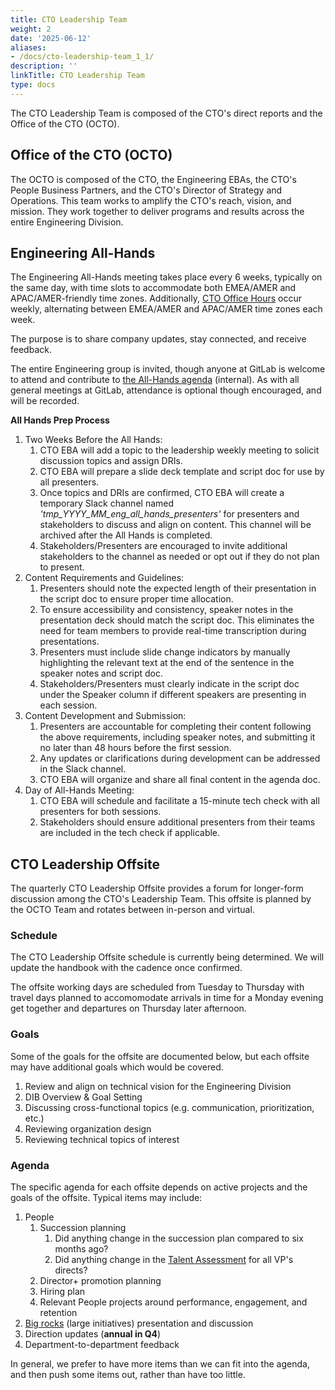 ```yaml
---
title: CTO Leadership Team
weight: 2
date: '2025-06-12'
aliases:
- /docs/cto-leadership-team_1_1/
description: ''
linkTitle: CTO Leadership Team
type: docs
---
```


The CTO Leadership Team is composed of the CTO's direct reports and the Office of the CTO (OCTO).

## Office of the CTO (OCTO)

The OCTO is composed of the CTO, the Engineering EBAs, the CTO's People Business Partners, and the CTO's Director of Strategy and Operations. This team works to amplify the CTO's reach, vision, and mission. They work together to deliver programs and results across the entire Engineering Division.

## Engineering All-Hands

The Engineering All-Hands meeting takes place every 6 weeks, typically on the same day, with time slots to accommodate both EMEA/AMER and APAC/AMER-friendly time zones. Additionally, [CTO Office Hours](/handbook/engineering/engineering-comms/) occur weekly, alternating between EMEA/AMER and APAC/AMER time zones each week.

The purpose is to share company updates, stay connected, and receive feedback.

The entire Engineering group is invited, though anyone at GitLab is welcome to attend and contribute to [the All-Hands agenda](https://drive.google.com/drive/search?q=engineering%20all%20hands%20agenda) (internal). As with all general meetings at GitLab, attendance is optional though encouraged, and will be recorded.

**All Hands Prep Process**

1. Two Weeks Before the All Hands:
     1. CTO EBA will add a topic to the leadership weekly meeting to solicit discussion topics and assign DRIs.
     2. CTO EBA will prepare a slide deck template and script doc for use by all presenters.
     3. Once topics and DRIs are confirmed, CTO EBA will create a temporary Slack channel named _'tmp_YYYY_MM_eng_all_hands_presenters'_ for presenters and stakeholders to discuss and align on content. This channel will be archived after the All Hands is completed.
     4. Stakeholders/Presenters are encouraged to invite additional stakeholders to the channel as needed or opt out if they do not plan to present.
2. Content Requirements and Guidelines:
     1. Presenters should note the expected length of their presentation in the script doc to ensure proper time allocation.
     2. To ensure accessibility and consistency, speaker notes in the presentation deck should match the script doc. This eliminates the need for team members to provide real-time transcription during presentations.
     3. Presenters must include slide change indicators by manually highlighting the relevant text at the end of the sentence in the speaker notes and script doc.
     4. Stakeholders/Presenters must clearly indicate in the script doc under the Speaker column if different speakers are presenting in each session.
3. Content Development and Submission:
     1. Presenters are accountable for completing their content following the above requirements, including speaker notes, and submitting it no later than 48 hours before the first session.
     2. Any updates or clarifications during development can be addressed in the Slack channel.
     3. CTO EBA will organize and share all final content in the agenda doc.
4. Day of All-Hands Meeting:
     1. CTO EBA will schedule and facilitate a 15-minute tech check with all presenters for both sessions.
     2. Stakeholders should ensure additional presenters from their teams are included in the tech check if applicable.

## CTO Leadership Offsite

The quarterly CTO Leadership Offsite provides a forum for longer-form discussion among the CTO's Leadership Team. This offsite is planned by the OCTO Team and rotates between in-person and virtual.

### Schedule

The CTO Leadership Offsite schedule is currently being determined. We will update the handbook with the cadence once confirmed.

The offsite working days are scheduled from Tuesday to Thursday with travel days planned to accomomodate arrivals in time for a Monday evening get together and departures on Thursday later afternoon.

### Goals

Some of the goals for the offsite are documented below, but each offsite may have additional goals which would be covered.

1. Review and align on technical vision for the Engineering Division
1. DIB Overview & Goal Setting
1. Discussing cross-functional topics (e.g. communication, prioritization, etc.)
1. Reviewing organization design
1. Reviewing technical topics of interest

### Agenda

The specific agenda for each offsite depends on active projects and the goals of the offsite. Typical items may include:

1. People
    1. Succession planning
       1. Did anything change in the succession plan compared to six months ago?
       1. Did anything change in the [Talent Assessment](/handbook/people-group/talent-assessment/) for all VP's directs?
    1. Director+ promotion planning
    1. Hiring plan
    1. Relevant People projects around performance, engagement, and retention
1. [Big rocks](https://www.franklincovey.com/courses/the-5-choices/choice-3/) (large initiatives) presentation and discussion
1. Direction updates (**annual in Q4**)
1. Department-to-department feedback

In general, we prefer to have more items than we can fit into the agenda, and then push some items out, rather than have too little.
